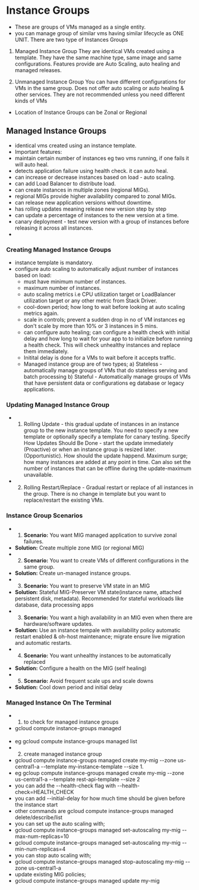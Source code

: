 # Instance Groups

- These are groups of VMs managed as a single entity.
- you can manage group of similar vms having similar lifecycle as ONE UNIT.
  There are two type of Instances Groups

1. Managed Instance Group
   They are identical VMs created using a template.
   They have the same machine type, same image and same configurations.
   Features provide are Auto Scaling, auto healing and managed releases.

2. Unmanaged Instance Group
   You can have different configurations for VMs in the same group.
   Does not offer auto scaling or auto healing & other services.
   They are not recommended unless you need different kinds of VMs

- Location of Instance Groups can be Zonal or Regional

## Managed Instance Groups

- identical vms created using an instance template.
- Important features:
- maintain certain number of instances eg two vms running, if one fails it will auto heal.
- detects application failure using health check. it can auto heal.
- can increase or decrease instances based on load - auto scaling.
- can add Load Balancer to distribute load.
- can create instances in multiple zones (regional MIGs).
- regional MIGs provide higher availability compared to zonal MIGs.
- can release new application versions without downtime.
- has rolling updates meaning release new version step by step
- can update a percentage of instances to the new version at a time.
- canary deployment - test new version with a group of instances before releasing it across all instances.
-

### Creating Managed Instance Groups

- instance template is mandatory.
- configure auto scaling to automatically adjust number of instances based on load:
  - must have minimum number of instances.
  - maximum number of instances.
  - auto scaling metrics i.e CPU utilization target or LoadBalancer utilization target or any other metric from Stack Driver.
  - cool-down period; how long to wait before looking at auto scaling metrics again.
  - scale in controls; prevent a sudden drop in no of VM instances eg don't scale by more than 10% or 3 instances in 5 mins.
  - can configure auto healing; can configure a health check with initial delay and how long to wait for your app to to initialize before running a health check. This will check unhealthy instances and replace them immediately.
  - Initital delay is done for a VMs to wait before it accepts traffic.
  - Managed instance group are of two types;
    a) Stateless - automatically manage groups of VMs that do stateless serving and batch processing
    b) Stateful - Automatically manage groups of VMs that have persistent data or configurations eg database or legacy applications.

### Updating Managed Instance Group

- 1. Rolling Update - this gradual update of instances in an instance group to the new instance template. You need to specify a new template or optionally specify a template for canary testing. Specify How Updates Should Be Done - start the update immediately (Proactive) or when an instance group is resized later. (Opportunistic). How should the update happend. Maximum surge; how many instances are added at any point in time. Can also set the number of instances that can be offline during the update-maximum unavailable.

- 2. Rolling Restart/Replace - Gradual restart or replace of all instances in the group. There is no change in template but you want to replace/restart the existing VMs.

### Instance Group Scenarios

- 1. **Scenario:** You want MIG managed application to survive zonal failures.
- **Solution:** Create multiple zone MIG (or regional MIG)
- 2. **Scenario:** You want to create VMs of different configurations in the same group.
- **Solution:** Create un-managed instance groups.
- 3. **Scenario:** You want to preserve VM state in an MIG
- **Solution:** Stateful MIG-Preserver VM state(instance name, attached persistent disk, metadata). Recommended for stateful workloads like database, data processing apps
- 3. **Scenario:** You want a high availability in an MIG even when there are hardware/software updates.
- **Solution:** Use an instance tempale with availability policy automatic restart enabled & oh-host maintenance; migrate ensure live migration and automatic restarts.
- 4. **Scenario:** You want unhealthy instances to be automatically replaced
- **Solution:** Configure a health on the MIG (self healing)
- 5. **Scenario:** Avoid frequent scale ups and scale downs
- **Solution:** Cool down period and initial delay

### Managed Instance On The Terminal

- 1. to check for managed instance groups
- gcloud compute instance-groups managed <option>
- eg gcloud compute instance-groups managed list
- 2. create managed instance group
- gcloud compute instance-groups managed create my-mig --zone us-central1-a --template my-instance-template --size 1.
- eg gcloup compute instance-groups managed create my-mig --zone us-central1-a --template rest-api-template --size 2
- you can add the --health-check flag with --health-check=HEALTH_CHECK
- you can add --initial-delay for how much time should be given before the instance start
- other commands are gcloud compute instance-groups managed delete/describe/list
- you can set up the auto scaling with;
- gcloud compute instance-groups managed set-autoscaling my-mig --max-num-replicas=10
- gcloud compute instance-groups managed set-autoscaling my-mig --min-num-replicas=4
- you can stop auto scaling with;
- gcloud compute instance-groups managed stop-autoscaling my-mig --zone us-central1-a
- update existing MIG policies;
- gcloud compute instance-groups managed update my-mig
